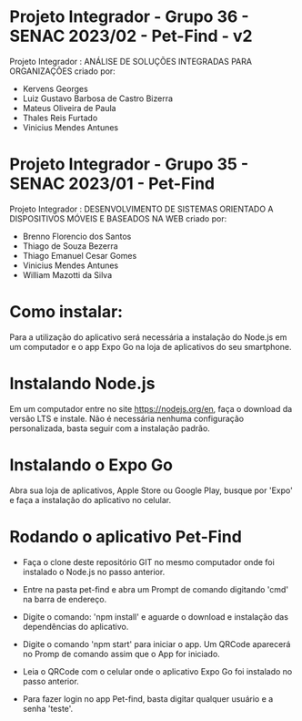 # Projeto Integrador - Grupo 36 - SENAC 2023/02 - Pet-Find - v2

Projeto Integrador : ANÁLISE DE SOLUÇÕES INTEGRADAS PARA ORGANIZAÇÕES criado por:

- Kervens Georges
- Luiz Gustavo Barbosa de Castro Bizerra
- Mateus Oliveira de Paula
- Thales Reis Furtado
- Vinicius Mendes Antunes

# Projeto Integrador - Grupo 35 - SENAC 2023/01 - Pet-Find

Projeto Integrador : DESENVOLVIMENTO DE SISTEMAS ORIENTADO A DISPOSITIVOS MÓVEIS E BASEADOS NA WEB criado por:

- Brenno Florencio dos Santos
- Thiago de Souza Bezerra
- Thiago Emanuel Cesar Gomes
- Vinicius Mendes Antunes
- William Mazotti da Silva

# Como instalar:

Para a utilização do aplicativo será necessária a instalação do Node.js em um computador e o app Expo Go na loja de aplicativos do seu smartphone.

# Instalando Node.js

Em um computador entre no site https://nodejs.org/en, faça o download da versão LTS e instale. Não é necessária nenhuma configuração personalizada, basta seguir com a instalação padrão.

# Instalando o Expo Go

Abra sua loja de aplicativos, Apple Store ou Google Play, busque por 'Expo' e faça a instalação do aplicativo no celular.

# Rodando o aplicativo Pet-Find

- Faça o clone deste repositório GIT no mesmo computador onde foi instalado o Node.js no passo anterior.

- Entre na pasta pet-find e abra um Prompt de comando digitando 'cmd' na barra de endereço.

- Digite o comando: 'npm install' e aguarde o download e instalação das dependências do aplicativo.

- Digite o comando 'npm start' para iniciar o app. Um QRCode aparecerá no Promp de comando assim que o App for iniciado.

- Leia o QRCode com o celular onde o aplicativo Expo Go foi instalado no passo anterior.

- Para fazer login no app Pet-find, basta digitar qualquer usuário e a senha 'teste'.